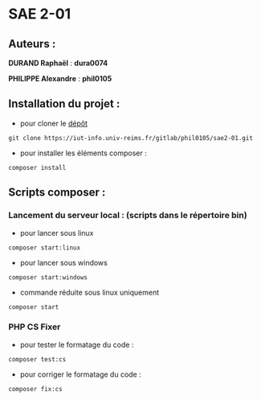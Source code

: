 # SAE 2-01

## Auteurs :

__DURAND Raphaël__ : __dura0074__

__PHILIPPE Alexandre__ : __phil0105__

## Installation du projet :

* pour cloner le [dépôt](https://iut-info.univ-reims.fr/gitlab/phil0105/sae2-01.git)
```
git clone https://iut-info.univ-reims.fr/gitlab/phil0105/sae2-01.git
```

* pour installer les éléments composer :
```
composer install
```

## Scripts composer :

### Lancement du serveur local : (scripts dans le répertoire bin)

* pour lancer sous linux
```
composer start:linux
```

* pour lancer sous windows
```
composer start:windows
```

* commande réduite sous linux uniquement
```
composer start
```

### PHP CS Fixer

* pour tester le formatage du code : 
```
composer test:cs
```

* pour corriger le formatage du code :
```
composer fix:cs
```